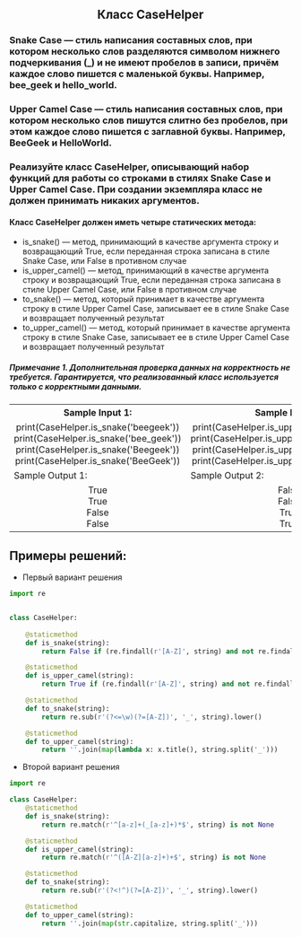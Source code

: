 <h2 style="text-align:center">Класс CaseHelper</h2>

### Snake Case — стиль написания составных слов, при котором несколько слов разделяются символом нижнего подчеркивания (_) и не имеют пробелов в записи, причём каждое слово пишется с маленькой буквы. Например, bee_geek и hello_world.
### Upper Camel Case — стиль написания составных слов, при котором несколько слов пишутся слитно без пробелов, при этом каждое слово пишется с заглавной буквы. Например, BeeGeek и HelloWorld.
### Реализуйте класс CaseHelper, описывающий набор функций для работы со строками в стилях Snake Case и Upper Camel Case. При создании экземпляра класс не должен принимать никаких аргументов.
#### Класс CaseHelper должен иметь четыре статических метода:
* is_snake() — метод, принимающий в качестве аргумента строку и возвращающий True, если переданная строка записана в стиле Snake Case, или False в противном случае
* is_upper_camel() — метод, принимающий в качестве аргумента строку и возвращающий True, если переданная строка записана в стиле Upper Camel Case, или False в противном случае
* to_snake() — метод, который принимает в качестве аргумента строку в стиле Upper Camel Case, записывает ее в стиле Snake Case и возвращает полученный результат
* to_upper_camel() — метод, который принимает в качестве аргумента строку в стиле Snake Case, записывает ее в стиле Upper Camel Case и возвращает полученный результат

##### Примечание 1. Дополнительная проверка данных на корректность не требуется. Гарантируется, что реализованный класс используется только с корректными данными.

<table align="center">
  <tbody>
    <tr>
      <th>Sample Input 1: </th>
      <th>Sample Input 2: </th>
      <th>Sample Input 3: </th>
      <th>Sample Input 4: </th>
    </tr>
    <tr>
      <td align="center">print(CaseHelper.is_snake('beegeek'))<br>
                          print(CaseHelper.is_snake('bee_geek'))<br>
                          print(CaseHelper.is_snake('Beegeek'))<br>
                          print(CaseHelper.is_snake('BeeGeek'))<br></td>
      <td align="center">print(CaseHelper.is_upper_camel('beegeek'))<br>
                        print(CaseHelper.is_upper_camel('bee_geek'))<br>
                        print(CaseHelper.is_upper_camel('Beegeek'))<br>
                        print(CaseHelper.is_upper_camel('BeeGeek'))<br></td>
      <td align="center">print(CaseHelper.to_snake('Beegeek'))<br>
                          print(CaseHelper.to_snake('BeeGeek'))<br></td>
      <td align="center">print(CaseHelper.to_upper_camel('beegeek'))<br>
                          print(CaseHelper.to_upper_camel('bee_geek'))<br></td>
    </tr>
    <tr>
      <td>Sample Output 1:</td>
      <td>Sample Output 2:</td>
      <td>Sample Output 3:</td>
      <td>Sample Output 4:</td>
      </tr>
    <tr>
      <td align="center">
                        True<br>
                        True<br>
                        False<br>
                        False<br>
      </td>
      <td align="center">
                        False<br>
                        False<br>
                        True<br>
                        True<br>
      </td>
      <td align="center">
                        beegeek<br>
                        bee_geek<br>
      </td>
      <td align="center">
                        Beegeek<br>
                        BeeGeek<br>
      </td>
    </tr>
  </tbody>
</table>



## Примеры решений:
* Первый вариант решения
```python
import re


class CaseHelper:
    
    @staticmethod
    def is_snake(string):
        return False if (re.findall(r'[A-Z]', string) and not re.findall(r'_', string) or re.findall(r'__', string))  else True

    @staticmethod
    def is_upper_camel(string):
        return True if (re.findall(r'[A-Z]', string) and not re.findall(r'_', string) and re.findall(r'^[A-Z]', string)) else False

    @staticmethod
    def to_snake(string):
        return re.sub(r'(?<=\w)(?=[A-Z])', '_', string).lower()       

    @staticmethod
    def to_upper_camel(string):
        return ''.join(map(lambda x: x.title(), string.split('_')))
```
* Второй вариант решения

```python
import re

class CaseHelper:
    @staticmethod
    def is_snake(string):
        return re.match(r'^[a-z]+(_[a-z]+)*$', string) is not None

    @staticmethod
    def is_upper_camel(string):
        return re.match(r'^([A-Z][a-z]+)+$', string) is not None

    @staticmethod
    def to_snake(string):
        return re.sub(r'(?<!^)(?=[A-Z])', '_', string).lower()

    @staticmethod
    def to_upper_camel(string):
        return ''.join(map(str.capitalize, string.split('_')))
```



